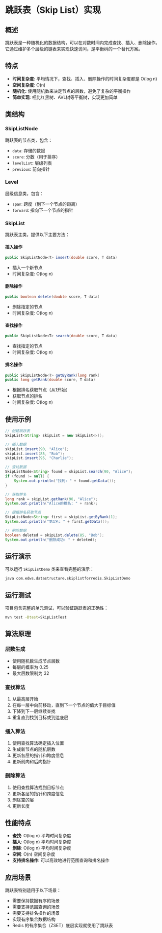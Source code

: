 # 跳跃表（Skip List）实现

## 概述

跳跃表是一种随机化的数据结构，可以在对数时间内完成查找、插入、删除操作。它通过维护多个层级的链表来实现快速访问，是平衡树的一个替代方案。

## 特点

- **时间复杂度**: 平均情况下，查找、插入、删除操作的时间复杂度都是 O(log n)
- **空间复杂度**: O(n)
- **随机化**: 使用随机数来决定节点的层数，避免了复杂的平衡操作
- **简单实现**: 相比红黑树、AVL树等平衡树，实现更加简单

## 类结构

### SkipListNode<T>
跳跃表的节点类，包含：
- `data`: 存储的数据
- `score`: 分数（用于排序）
- `levelList`: 层级列表
- `previous`: 前向指针

### Level
层级信息类，包含：
- `span`: 跨度（到下一个节点的距离）
- `forward`: 指向下一个节点的指针

### SkipList<T>
跳跃表主类，提供以下主要方法：

#### 插入操作
```java
public SkipListNode<T> insert(double score, T data)
```
- 插入一个新节点
- 时间复杂度: O(log n)

#### 删除操作
```java
public boolean delete(double score, T data)
```
- 删除指定的节点
- 时间复杂度: O(log n)

#### 查找操作
```java
public SkipListNode<T> search(double score, T data)
```
- 查找指定的节点
- 时间复杂度: O(log n)

#### 排名操作
```java
public SkipListNode<T> getByRank(long rank)
public long getRank(double score, T data)
```
- 根据排名获取节点（从1开始）
- 获取节点的排名
- 时间复杂度: O(log n)

## 使用示例

```java
// 创建跳跃表
SkipList<String> skipList = new SkipList<>();

// 插入数据
skipList.insert(90, "Alice");
skipList.insert(85, "Bob");
skipList.insert(95, "Charlie");

// 查找数据
SkipListNode<String> found = skipList.search(90, "Alice");
if (found != null) {
    System.out.println("找到: " + found.getData());
}

// 获取排名
long rank = skipList.getRank(90, "Alice");
System.out.println("Alice的排名: " + rank);

// 根据排名获取节点
SkipListNode<String> first = skipList.getByRank(1);
System.out.println("第1名: " + first.getData());

// 删除数据
boolean deleted = skipList.delete(85, "Bob");
System.out.println("删除成功: " + deleted);
```

## 运行演示

可以运行 `SkipListDemo` 类来查看完整的演示：

```bash
java com.edws.datastructure.skiplistforredis.SkipListDemo
```

## 运行测试

项目包含完整的单元测试，可以验证跳跃表的正确性：

```bash
mvn test -Dtest=SkipListTest
```

## 算法原理

### 层数生成
- 使用随机数生成节点层数
- 每层的概率为 0.25
- 最大层数限制为 32

### 查找算法
1. 从最高层开始
2. 在每一层中向前移动，直到下一个节点的值大于目标值
3. 下降到下一层继续查找
4. 重复直到找到目标或到达底层

### 插入算法
1. 使用查找算法确定插入位置
2. 生成新节点的随机层数
3. 更新各层的指针和跨度信息
4. 更新前向和后向指针

### 删除算法
1. 使用查找算法找到目标节点
2. 更新各层的指针和跨度信息
3. 删除空的层
4. 更新长度

## 性能特点

- **查找**: O(log n) 平均时间复杂度
- **插入**: O(log n) 平均时间复杂度  
- **删除**: O(log n) 平均时间复杂度
- **空间**: O(n) 空间复杂度
- **支持排名操作**: 可以高效地进行范围查询和排名操作

## 应用场景

跳跃表特别适用于以下场景：
- 需要保持数据有序的场景
- 需要支持范围查询的场景
- 需要支持排名操作的场景
- 实现有序集合数据结构
- Redis 的有序集合（ZSET）底层实现就使用了跳跃表 